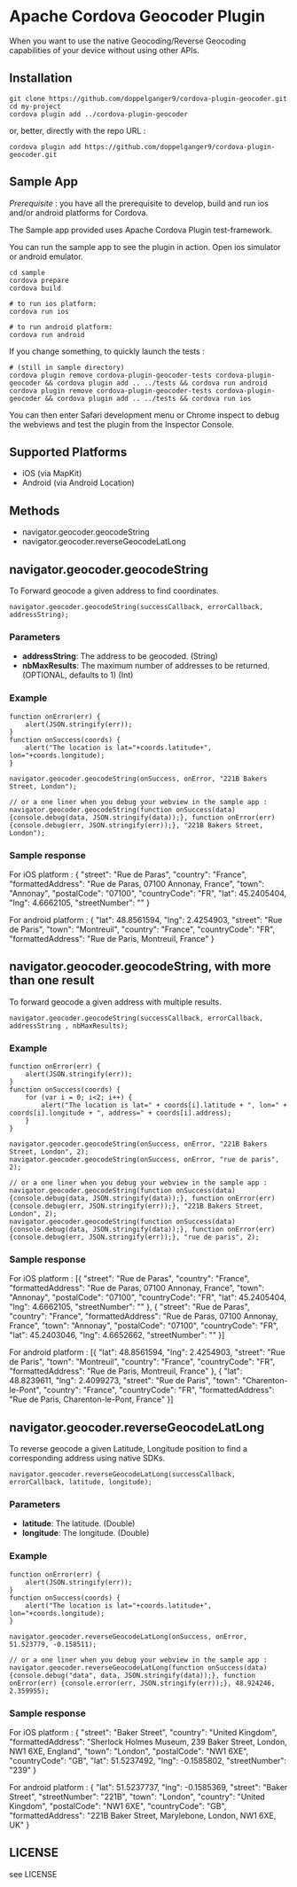 <!--
#
# README.md -- Apache Cordova Geocoder Plugin / Read Me file.
#
# Copyright (C) 2017 David LACOURT
#
# This software may be modified and distributed under the terms
# of the MIT license.  See the LICENSE file for details.
#
-->

# Apache Cordova Geocoder Plugin

When you want to use the native Geocoding/Reverse Geocoding capabilities of your device without using other APIs.

## Installation

    git clone https://github.com/doppelganger9/cordova-plugin-geocoder.git
    cd my-project
    cordova plugin add ../cordova-plugin-geocoder

or, better, directly with the repo URL :

    cordova plugin add https://github.com/doppelganger9/cordova-plugin-geocoder.git

## Sample App

*Prerequisite* : you have all the prerequisite to develop, build and run ios and/or android platforms for Cordova.

The Sample app provided uses Apache Cordova Plugin test-framework.

You can run the sample app to see the plugin in action. Open ios simulator or android emulator.

    cd sample
    cordova prepare
    cordova build
    
    # to run ios platform:    
    cordova run ios
    
    # to run android platform:    
    cordova run android

If you change something, to quickly launch the tests :

    # (still in sample directory)
    cordova plugin remove cordova-plugin-geocoder-tests cordova-plugin-geocoder && cordova plugin add .. ../tests && cordova run android
    cordova plugin remove cordova-plugin-geocoder-tests cordova-plugin-geocoder && cordova plugin add .. ../tests && cordova run ios

You can then enter Safari development menu or Chrome inspect to debug the webviews and test
the plugin from the Inspector Console.

## Supported Platforms

- iOS (via MapKit)
- Android (via Android Location)

## Methods

- navigator.geocoder.geocodeString
- navigator.geocoder.reverseGeocodeLatLong

## navigator.geocoder.geocodeString

To Forward geocode a given address to find coordinates.

    navigator.geocoder.geocodeString(successCallback, errorCallback, addressString);

### Parameters

- __addressString__: The address to be geocoded. (String)
- __nbMaxResults__: The maximum number of addresses to be returned. (OPTIONAL, defaults to 1) (Int)

### Example

    function onError(err) {
        alert(JSON.stringify(err));
    }
    function onSuccess(coords) {
        alert("The location is lat="+coords.latitude+", lon="+coords.longitude);
    }

    navigator.geocoder.geocodeString(onSuccess, onError, "221B Bakers Street, London");

    // or a one liner when you debug your webview in the sample app :
    navigator.geocoder.geocodeString(function onSuccess(data) {console.debug(data, JSON.stringify(data));}, function onError(err) {console.debug(err, JSON.stringify(err));}, "221B Bakers Street, London");

### Sample response

For iOS platform :
    {
        "street": "Rue de Paras",
        "country": "France",
        "formattedAddress": "Rue de Paras, 07100 Annonay, France",
        "town": "Annonay",
        "postalCode": "07100",
        "countryCode": "FR",
        "lat": 45.2405404,
        "lng": 4.6662105,
        "streetNumber": ""
    }

For android platform :
    {
        "lat": 48.8561594,
        "lng": 2.4254903,
        "street": "Rue de Paris",
        "town": "Montreuil",
        "country": "France",
        "countryCode": "FR",
        "formattedAddress": "Rue de Paris, Montreuil, France"
    }

## navigator.geocoder.geocodeString, with more than one result

To forward geocode a given address with multiple results.

    navigator.geocoder.geocodeString(successCallback, errorCallback, addressString , nbMaxResults);

### Example

    function onError(err) {
        alert(JSON.stringify(err));
    }
    function onSuccess(coords) {
        for (var i = 0; i<2; i++) {
            alert("The location is lat=" + coords[i].latitude + ", lon=" + coords[i].longitude + ", address=" + coords[i].address);
        }
    }

    navigator.geocoder.geocodeString(onSuccess, onError, "221B Bakers Street, London", 2);
    navigator.geocoder.geocodeString(onSuccess, onError, "rue de paris", 2);

    // or a one liner when you debug your webview in the sample app :
    navigator.geocoder.geocodeString(function onSuccess(data) {console.debug(data, JSON.stringify(data));}, function onError(err) {console.debug(err, JSON.stringify(err));}, "221B Bakers Street, London", 2);
    navigator.geocoder.geocodeString(function onSuccess(data) {console.debug(data, JSON.stringify(data));}, function onError(err) {console.debug(err, JSON.stringify(err));}, "rue de paris", 2);

### Sample response

For iOS platform :
    [{
        "street": "Rue de Paras",
        "country": "France",
        "formattedAddress": "Rue de Paras, 07100 Annonay, France",
        "town": "Annonay",
        "postalCode": "07100",
        "countryCode": "FR",
        "lat": 45.2405404,
        "lng": 4.6662105,
        "streetNumber": ""
    }, {
        "street": "Rue de Paras",
        "country": "France",
        "formattedAddress": "Rue de Paras, 07100 Annonay, France",
        "town": "Annonay",
        "postalCode": "07100",
        "countryCode": "FR",
        "lat": 45.2403046,
        "lng": 4.6652662,
        "streetNumber": ""
    }]


For android platform :
    [{
        "lat": 48.8561594,
        "lng": 2.4254903,
        "street": "Rue de Paris",
        "town": "Montreuil",
        "country": "France",
        "countryCode": "FR",
        "formattedAddress": "Rue de Paris, Montreuil, France"
    }, {
        "lat": 48.8239611,
        "lng": 2.4099273,
        "street": "Rue de Paris",
        "town": "Charenton-le-Pont",
        "country": "France",
        "countryCode": "FR",
        "formattedAddress": "Rue de Paris, Charenton-le-Pont, France"
    }]


## navigator.geocoder.reverseGeocodeLatLong

To reverse geocode a given Latitude, Longitude position to find a corresponding address using native SDKs.

    navigator.geocoder.reverseGeocodeLatLong(successCallback, errorCallback, latitude, longitude);

### Parameters

- __latitude__: The latitude. (Double)
- __longitude__: The longitude. (Double)

### Example

    function onError(err) {
        alert(JSON.stringify(err));
    }
    function onSuccess(coords) {
        alert("The location is lat="+coords.latitude+", lon="+coords.longitude);
    }

    navigator.geocoder.reverseGeocodeLatLong(onSuccess, onError, 51.523779, -0.158511);

    // or a one liner when you debug your webview in the sample app :
    navigator.geocoder.reverseGeocodeLatLong(function onSuccess(data) {console.debug("data", data, JSON.stringify(data));}, function onError(err) {console.error(err, JSON.stringify(err));}, 48.924246, 2.359955);
    
### Sample response

For iOS platform :
    {
        "street": "Baker Street",
        "country": "United Kingdom",
        "formattedAddress": "Sherlock Holmes Museum, 239 Baker Street, London, NW1 6XE, England",
        "town": "London",
        "postalCode": "NW1 6XE",
        "countryCode": "GB",
        "lat": 51.5237492,
        "lng": -0.1585802,
        "streetNumber": "239"
    }
    
For android platform :
    {
        "lat": 51.5237737,
        "lng": -0.1585369,
        "street": "Baker Street",
        "streetNumber": "221B",
        "town": "London",
        "country": "United Kingdom",
        "postalCode": "NW1 6XE",
        "countryCode": "GB",
        "formattedAddress": "221B Baker Street, Marylebone, London, NW1 6XE, UK"
    }
    
## LICENSE

see LICENSE
